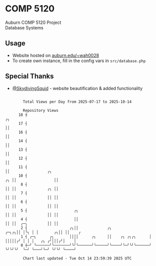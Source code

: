 # COMP 5120
Auburn COMP 5120 Project  
Database Systems

## Usage
- Website hosted on [auburn.edu/~wah0028](https://webhome.auburn.edu/~wah0028/)
- To create own instance, fill in the config vars in `src/database.php`

## Special Thanks
- [@SkydivingSquid](https://github.com/SkydivingSquid) - website beautification & added functionality

```

        Total Views per Day from 2025-07-17 to 2025-10-14

        Repository Views
      18 ┼                                                               ╭╮
      17 ┤                                                               ││
      16 ┤                                                               ││
      14 ┤                                                               ││
      13 ┤                                                               ││
      12 ┤                                                               ││
      11 ┤                                                               ││                 ╭╮
      10 ┤                                                            ╭╮ ││                 ││
       8 ┤                                                            ││ ││              ╭╮ ││
       7 ┤                                                            ││ ││              ││ ││
       6 ┤                                                            ││ ││              ││ ││
       5 ┤                     ╭╮                                     ││ ││              ││ ││
       4 ┤                     ││                                     ││ ││  ╭─╮         ││ ││
       2 ┤                   ╭╮││             ╭╮                 ╭─╮╭╮││ │╰╮ │ │       ╭╮││ ││    ╭
       1 ┤ ╭─╮      ╭╮       ││││      ╭╮     ││    ╭╮ ╭╮╭╮      │ │││││╭╯ │ │ │   ╭╮ ╭╯│││╭╯│    │
       0 ┼─╯ ╰──────╯╰───────╯╰╯╰──────╯╰─────╯╰────╯╰─╯╰╯╰──────╯ ╰╯╰╯╰╯  ╰─╯ ╰───╯╰─╯ ╰╯╰╯ ╰────╯

        Chart last updated - Tue Oct 14 23:59:39 2025 UTC
        
```
